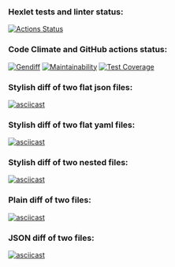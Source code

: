 ### Hexlet tests and linter status:
[![Actions Status](https://github.com/ram-alb/python-project-50/workflows/hexlet-check/badge.svg)](https://github.com/ram-alb/python-project-50/actions)

### Code Climate and GitHub actions status:
[![Gendiff](https://github.com/ram-alb/python-project-50/actions/workflows/gendiff.yml/badge.svg)](https://github.com/ram-alb/python-project-50/actions/workflows/gendiff.yml)
[![Maintainability](https://api.codeclimate.com/v1/badges/7b02bc2bb1477f779327/maintainability)](https://codeclimate.com/github/ram-alb/python-project-50/maintainability)
[![Test Coverage](https://api.codeclimate.com/v1/badges/7b02bc2bb1477f779327/test_coverage)](https://codeclimate.com/github/ram-alb/python-project-50/test_coverage)

### Stylish diff of two flat json files:
[![asciicast](https://asciinema.org/a/550914.svg)](https://asciinema.org/a/550914)

### Stylish diff of two flat yaml files:
[![asciicast](https://asciinema.org/a/551701.svg)](https://asciinema.org/a/551701)

### Stylish diff of two nested files:
[![asciicast](https://asciinema.org/a/552158.svg)](https://asciinema.org/a/552158)

### Plain diff of two files:
[![asciicast](https://asciinema.org/a/552899.svg)](https://asciinema.org/a/552899)

### JSON diff of two files:
[![asciicast](https://asciinema.org/a/552911.svg)](https://asciinema.org/a/552911)